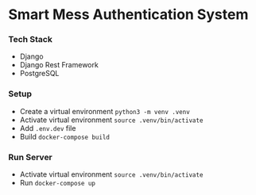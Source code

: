 # Smart Mess Authentication System

### Tech Stack
- Django
- Django Rest Framework
- PostgreSQL

### Setup
- Create a virtual environment `python3 -m venv .venv`
- Activate virtual environment `source .venv/bin/activate`
- Add `.env.dev` file
- Build `docker-compose build`

### Run Server
- Activate virtual environment `source .venv/bin/activate`
- Run `docker-compose up`
